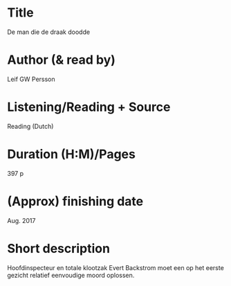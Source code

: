 # Title
De man die de draak doodde
# Author (& read by)
Leif GW Persson
# Listening/Reading + Source
Reading (Dutch)
# Duration (H:M)/Pages
397 p
# (Approx) finishing date
Aug. 2017
# Short description
Hoofdinspecteur en totale klootzak Evert Backstrom moet een op het eerste gezicht relatief eenvoudige moord oplossen. 
